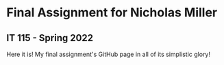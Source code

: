 # Final Assignment for Nicholas Miller
## IT 115 - Spring 2022

Here it is! My final assignment's GitHub page in all of its simplistic glory!
